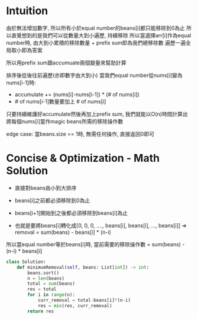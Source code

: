 # Intuition

由於無法增加數字, 所以所有小於equal number的beans[i]都只能移除到0為止
所以直覺想到的是我們可以從數量大到小遍歷, 持續移除
所以當選擇arr[i]作為equal number時, 由大到小累積的移除數量 + prefix sum即為我們總移除數
遍歷一遍全局取小即為答案

所以用prefix sum跟accumuate兩個變量來幫助計算

排序後從後往前遍歷(亦即數字由大到小)
當我們equal number從nums[i]變為nums[i-1]時:
- accumulate += (nums[i]-nums[i-1]) * (# of nums[i])
- \# of nums[i-1]數量要加上 # of nums[i]

只要持續維護好accumulate然後再加上prefix sum, 我們就能以O(n)時間計算出將每個nums[i]當作magic beans所需的移除操作數

edge case: 當beans.size == 1時, 無需任何操作, 直接返回0即可

# Concise & Optimization - Math Solution

- 直接對beans由小到大排序
- beans[i]之前都必須移除到0為止
- beans[i+1]開始到之後都必須移除到beans[i]為止

- 也就是要將beans[i]轉化成[0, 0, 0, ...., beans[i], beans[i], ..., beans[i]] => removal = sum(beans) - beans[i] * (n-i)

所以當equal number等於beans[i]時, 當前需要的移除操作數 = sum(beans) - (n-i) * beans[i]


```py
class Solution:
    def minimumRemoval(self, beans: List[int]) -> int:
        beans.sort()
        n = len(beans)
        total = sum(beans)
        res = total
        for i in range(n):
            curr_removal = total-beans[i]*(n-i)
            res = min(res, curr_removal)
        return res
```